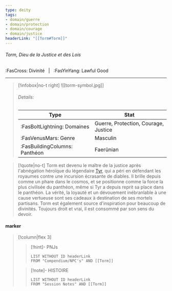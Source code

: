 ```yaml
---
type: deity
tags:
- domain/guerre
- domain/protection
- domain/courage
- domain/justice
headerLink: "[[Torm#Torm]]"
---
```


###### Torm, Dieu de la Justice et des Lois
<span class="sub2">:FasCross: Divinité &nbsp; | &nbsp; :FasYinYang: Lawful Good</span>
___

> [!infobox|no-t right]
> ![[torm-symbol.jpg]]
> ###### Details:
> | Type | Stat |
> | ---- | ---- |
> | :FasBoltLightning: Domaines | Guerre, Protection, Courage, Justice |
> | :FasVenusMars: Genre | Masculin |
> | :FasBuildingColumns: Panthéon | Faerûnian |

> [!quote|no-t]
>Torm est devenu le maître de la justice après l'abnégation héroïque du légendaire [Tyr](https://www.aidedd.org/univers/pantheon/tyr/), qui a péri en défendant les royaumes contre une incursion écrasante de diables. Il brille depuis comme un phare dans le cosmos, et se positionne comme la force la plus civilisée du panthéon, même si Tyr a depuis reprit sa place dans le panthéon. La vérité, la loyauté et un dévouement inébranlable à une cause vertueuse sont ses cadeaux à destination de ses mortels partisans. Torm est également source d'inspiration pour beaucoup de divinités. Toujours droit et vrai, il est consommé par son sens du devoir.

#### marker
> [!column|flex 3]
>> [!hint]-  PNJs
>>```dataview
>>LIST WITHOUT ID headerLink
>>FROM "Compendium/NPC's" AND [[Torm]] 
>
>>[!note]- HISTOIRE
>>```dataview
>>LIST WITHOUT ID headerLink
>>FROM "Session Notes" AND [[Torm]]